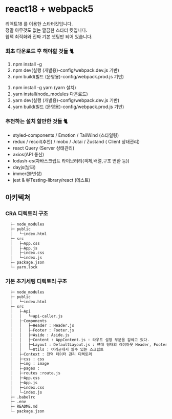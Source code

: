 # react18 + webpack5

리액트18 를 이용한 스타터킷입니다.<br>
정말 아무것도 없는 깔끔한 스타터 킷입니다.<br>
웹팩 최적화와 진짜 기본 셋팅만 되어 있습니다.<br>

### 최초 다운로드 후 해야할 것들 🐈

<!-- npm install -->

1. npm install -g
2. npm dev(실행 (개발용)-config/webpack.dev.js 기반)
3. npm build(빌드 (운영용)-config/webpack.prod.js 기반)

<!-- yarn install -->

1. npm install -g yarn (yarn 설치)
2. yarn install(node_modules 다운로드)
3. yarn dev(실행 (개발용)-config/webpack.dev.js 기반)
4. yarn build(빌드 (운영용)-config/webpack.prod.js 기반)

### 추천하는 설치 할만한 것들 🐈

- styled-components / Emotion / TailWind (스타일링)
- redux / recoil(추천) / mobx / Jotai / Zustand ( Client 상태관리)
- react Query (Server 상태관리)
- axios(API 통신)
- lodash-es(자바스크립트 라이브러리(객체,배열,구조 변환 등))
- dayjs(날짜)
- immer(불변성)
- jest & @Testing-library/react (테스트)

## 아키텍쳐

### CRA 디렉토리 구조

```bash
  ├─ node_modules
  ├─ public
  │   └─index.html
  ├─ src
  │   ├─App.css
  │   ├─App.js
  │   ├─index.css
  │   └─index.js
  ├─ package.json
  └─ yarn.lock
```

### 기본 초기세팅 디렉토리 구조

```bash
  ├─ node_modules
  ├─ public
  │   └─index.html
  ├─ src
  │   ├─Api
  │   │   └─api-caller.js
  │   ├─Components
  │   │   ├─Header : Header.js
  │   │   ├─Footer : Footer.js
  │   │   ├─Aside : Aside.js
  │   │   ├─Content : AppContent.js : 라우트 설정 부분을 감싸고 있다.
  │   │   ├─Layout : DefaultLayout.js : 뼈대 형태의 레이아웃 Header, Footer, AppContent 프로젝트에 따라 추가 적으로 프레임을 커스텀 하면된다.
  │   │   └─Utils : 여러군데서 쓸수 있는 스크립트
  │   ├─Context : 전역 데이터 관리 디렉토리
  │   ├─css : css
  │   ├─img : image
  │   ├─pages :
  │   ├─routes :route.js
  │   ├─App.css
  │   ├─App.js
  │   ├─index.css
  │   └─index.js
  ├─ .babelrc
  ├─ .env
  ├─ README.md
  └─ package.json
```
